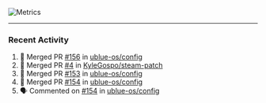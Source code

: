 ![Metrics](https://metrics.lecoq.io/KyleGospo?template=classic&base=header%2C%20activity%2C%20community%2C%20repositories%2C%20metadata&base.indepth=false&base.hireable=false&base.skip=false&config.timezone=America%2FLos_Angeles)

---
### Recent Activity
<!--START_SECTION:activity-->
1. 🎉 Merged PR [#156](https://github.com/ublue-os/config/pull/156) in [ublue-os/config](https://github.com/ublue-os/config)
2. 🎉 Merged PR [#4](https://github.com/KyleGospo/steam-patch/pull/4) in [KyleGospo/steam-patch](https://github.com/KyleGospo/steam-patch)
3. 🎉 Merged PR [#153](https://github.com/ublue-os/config/pull/153) in [ublue-os/config](https://github.com/ublue-os/config)
4. 🎉 Merged PR [#154](https://github.com/ublue-os/config/pull/154) in [ublue-os/config](https://github.com/ublue-os/config)
5. 🗣 Commented on [#154](https://github.com/ublue-os/config/pull/154#issuecomment-1817373085) in [ublue-os/config](https://github.com/ublue-os/config)
<!--END_SECTION:activity-->
